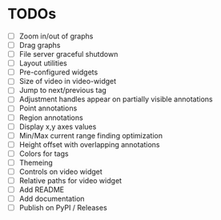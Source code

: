 # TODOs

- [ ] Zoom in/out of graphs
- [ ] Drag graphs
- [ ] File server graceful shutdown
- [ ] Layout utilities
- [ ] Pre-configured widgets
- [ ] Size of video in video-widget
- [ ] Jump to next/previous tag
- [ ] Adjustment handles appear on partially visible annotations
- [ ] Point annotations
- [ ] Region annotations
- [ ] Display x,y axes values
- [ ] Min/Max current range finding optimization
- [ ] Height offset with overlapping annotations
- [ ] Colors for tags
- [ ] Themeing
- [ ] Controls on video widget
- [ ] Relative paths for video widget
- [ ] Add README
- [ ] Add documentation
- [ ] Publish on PyPI / Releases
